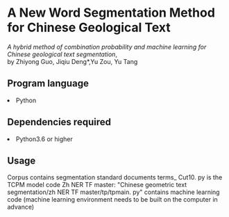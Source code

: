 # A New Word Segmentation Method for Chinese Geological Text
_A hybrid method of combination probability and machine learning for Chinese geological text segmentation_,  
by Zhiyong Guo, Jiqiu Deng*,Yu Zou, Yu Tang 

## Program language
 <li>Python</li>

## Dependencies required
 <li>Python3.6 or higher</li>

## Usage
  Corpus contains segmentation standard documents
  terms_ Cut10. py is the TCPM model code
  Zh NER TF master: "Chinese geometric text segmentation/zh NER TF master/tp/tpmain. py" contains machine learning code (machine learning environment needs to be built on the computer in advance)
